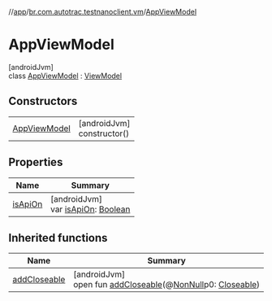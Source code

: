 //[app](../../../index.md)/[br.com.autotrac.testnanoclient.vm](../index.md)/[AppViewModel](index.md)

# AppViewModel

[androidJvm]\
class [AppViewModel](index.md) : [ViewModel](https://developer.android.com/reference/kotlin/androidx/lifecycle/ViewModel.html)

## Constructors

| | |
|---|---|
| [AppViewModel](-app-view-model.md) | [androidJvm]<br>constructor() |

## Properties

| Name | Summary |
|---|---|
| [isApiOn](is-api-on.md) | [androidJvm]<br>var [isApiOn](is-api-on.md): [Boolean](https://kotlinlang.org/api/latest/jvm/stdlib/kotlin/-boolean/index.html) |

## Inherited functions

| Name | Summary |
|---|---|
| [addCloseable](../-reset-database-view-model/index.md#264516373%2FFunctions%2F-912451524) | [androidJvm]<br>open fun [addCloseable](../-reset-database-view-model/index.md#264516373%2FFunctions%2F-912451524)(@[NonNull](https://developer.android.com/reference/kotlin/androidx/annotation/NonNull.html)p0: [Closeable](https://developer.android.com/reference/kotlin/java/io/Closeable.html)) |
